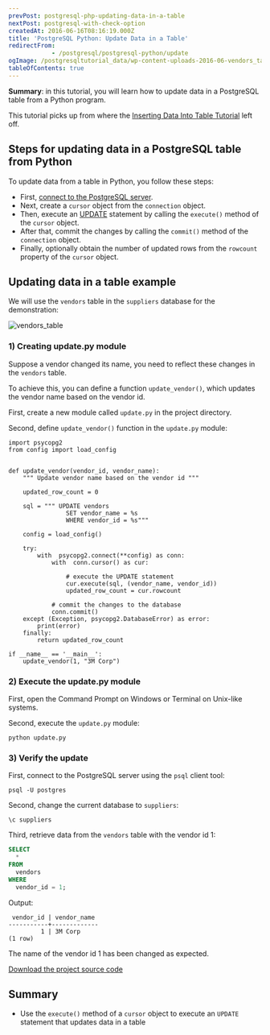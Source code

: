 ```yaml
---
prevPost: postgresql-php-updating-data-in-a-table
nextPost: postgresql-with-check-option
createdAt: 2016-06-16T08:16:19.000Z
title: 'PostgreSQL Python: Update Data in a Table'
redirectFrom: 
            - /postgresql/postgresql-python/update
ogImage: /postgresqltutorial_data/wp-content-uploads-2016-06-vendors_table.png
tableOfContents: true
---
```


**Summary**: in this tutorial, you will learn how to update data in a PostgreSQL table from a Python program.

This tutorial picks up from where the [Inserting Data Into Table Tutorial](/postgresql/postgresql-python/insert) left off.

## Steps for updating data in a PostgreSQL table from Python

To update data from a table in Python, you follow these steps:

- First, [connect to the PostgreSQL server](/postgresql/postgresql-python/connect).
- Next, create a `cursor` object from the `connection` object.
- Then, execute an [UPDATE](/postgresql/postgresql-update) statement by calling the `execute()` method of the `cursor` object.
- After that, commit the changes by calling the `commit()` method of the `connection` object.
- Finally, optionally obtain the number of updated rows from the `rowcount` property of the `cursor` object.

## Updating data in a table example

We will use the `vendors` table in the `suppliers` database for the demonstration:

![vendors_table](/postgresqltutorial_data/wp-content-uploads-2016-06-vendors_table.png)

### 1) Creating update.py module

Suppose a vendor changed its name, you need to reflect these changes in the `vendors` table.

To achieve this, you can define a function `update_vendor()`, which updates the vendor name based on the vendor id.

First, create a new module called `update.py` in the project directory.

Second, define `update_vendor()` function in the `update.py` module:

```
import psycopg2
from config import load_config


def update_vendor(vendor_id, vendor_name):
    """ Update vendor name based on the vendor id """

    updated_row_count = 0

    sql = """ UPDATE vendors
                SET vendor_name = %s
                WHERE vendor_id = %s"""

    config = load_config()

    try:
        with  psycopg2.connect(**config) as conn:
            with  conn.cursor() as cur:

                # execute the UPDATE statement
                cur.execute(sql, (vendor_name, vendor_id))
                updated_row_count = cur.rowcount

            # commit the changes to the database
            conn.commit()
    except (Exception, psycopg2.DatabaseError) as error:
        print(error)
    finally:
        return updated_row_count

if __name__ == '__main__':
    update_vendor(1, "3M Corp")
```

### 2) Execute the update.py module

First, open the Command Prompt on Windows or Terminal on Unix-like systems.

Second, execute the `update.py` module:

```
python update.py
```

### 3) Verify the update

First, connect to the PostgreSQL server using the `psql` client tool:

```
psql -U postgres
```

Second, change the current database to `suppliers`:

```
\c suppliers
```

Third, retrieve data from the `vendors` table with the vendor id 1:

```sql
SELECT
  *
FROM
  vendors
WHERE
  vendor_id = 1;
```

Output:

```
 vendor_id | vendor_name
-----------+-------------
         1 | 3M Corp
(1 row)
```

The name of the vendor id 1 has been changed as expected.

[Download the project source code](/postgresqltutorial_data/update.zip)

## Summary

- Use the `execute()` method of a `cursor` object to execute an `UPDATE` statement that updates data in a table
